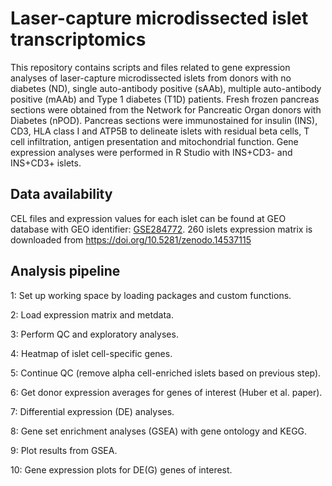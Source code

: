 # Laser-capture microdissected islet transcriptomics
This repository contains scripts and files related to gene expression analyses of laser-capture microdissected islets from donors with no diabetes (ND), single auto-antibody positive (sAAb), multiple auto-antibody positive (mAAb) and Type 1 diabetes (T1D) patients. Fresh frozen pancreas sections were obtained from the Network for Pancreatic Organ donors with Diabetes (nPOD). Pancreas sections were immunostained for insulin (INS), CD3, HLA class I and ATP5B to delineate islets with residual beta cells, T cell infiltration, antigen presentation and mitochondrial function. Gene expression analyses were performed in R Studio with INS+CD3- and INS+CD3+ islets.

## Data availability
CEL files and expression values for each islet can be found at GEO database with GEO identifier: [GSE284772](https://www.ncbi.nlm.nih.gov/geo/query/acc.cgi?acc=GSE284772). 260 islets expression matrix is downloaded from https://doi.org/10.5281/zenodo.14537115

## Analysis pipeline
1: Set up working space by loading packages and custom functions.

2: Load expression matrix and metdata.

3: Perform QC and exploratory analyses.

4: Heatmap of islet cell-specific genes.

5: Continue QC (remove alpha cell-enriched islets based on previous step).

6: Get donor expression averages for genes of interest (Huber et al. paper).

7: Differential expression (DE) analyses.

8: Gene set enrichment analyses (GSEA) with gene ontology and KEGG.

9: Plot results from GSEA.

10: Gene expression plots for DE(G) genes of interest. 
